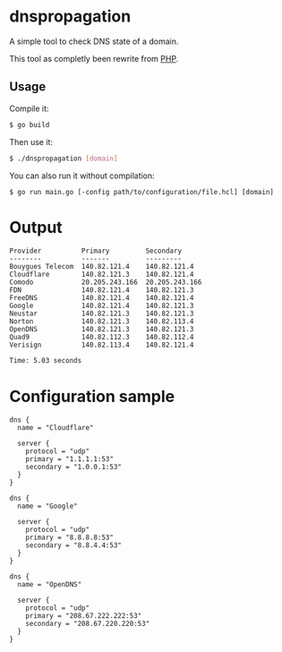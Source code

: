 dnspropagation
==============

A simple tool to check DNS state of a domain.

This tool as completly been rewrite from [PHP](https://github.com/jdecool/dnspropagation/tree/php).

## Usage

Compile it:

```bash
$ go build
```

Then use it:

```bash
$ ./dnspropagation [domain]
```

You can also run it without compilation:

```
$ go run main.go [-config path/to/configuration/file.hcl] [domain]
```

# Output

```text
Provider          Primary         Secondary
--------          -------         ---------
Bouygues Telecom  140.82.121.4    140.82.121.4
Cloudflare        140.82.121.3    140.82.121.4
Comodo            20.205.243.166  20.205.243.166
FDN               140.82.121.4    140.82.121.3
FreeDNS           140.82.121.4    140.82.121.4
Google            140.82.121.4    140.82.121.3
Neustar           140.82.121.3    140.82.121.3
Norton            140.82.121.3    140.82.113.4
OpenDNS           140.82.121.3    140.82.121.3
Quad9             140.82.112.3    140.82.112.4
Verisign          140.82.113.4    140.82.121.4

Time: 5.03 seconds
```

# Configuration sample

```hcl
dns {
  name = "Cloudflare"

  server {
    protocol = "udp"
    primary = "1.1.1.1:53"
    secondary = "1.0.0.1:53"
  }
}

dns {
  name = "Google"

  server {
    protocol = "udp"
    primary = "8.8.8.8:53"
    secondary = "8.8.4.4:53"
  }
}

dns {
  name = "OpenDNS"

  server {
    protocol = "udp"
    primary = "208.67.222.222:53"
    secondary = "208.67.220.220:53"
  }
}
```
